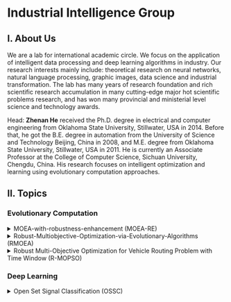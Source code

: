 # Industrial Intelligence Group

## I. About Us

We are a lab for international academic circle. We focus on the application of intelligent data processing and deep learning algorithms in industry. Our research interests mainly include: theoretical research on neural networks, natural language processing, graphic images, data science and industrial transformation. The lab has many years of research foundation and rich scientific research accumulation in many cutting-edge major hot scientific problems research, and has won many provincial and ministerial level science and technology awards.

Head: __Zhenan He__ received the Ph.D. degree in electrical and computer engineering from Oklahoma State University, Stillwater, USA in 2014. Before that, he got the B.E. degree in automation from the University of Science and Technology Beijing, China in 2008, and M.E. degree from Oklahoma State University, Stillwater, USA in 2011.
He is currently an Associate Professor at the College of Computer Science, Sichuan University, Chengdu, China. His research focuses on
intelligent optimization and learning using evolutionary computation approaches.

## II. Topics

### Evolutionary Computation 

<details>
<summary>MOEA-with-robustness-enhancement (MOEA-RE)</summary>
<p>

Uncertainty is an important feature abstracted from real-world applications. Multiobjective optimization problems (MOPs) with uncertainty can always be characterized as robust MOPs (RMOPs). Over recent years, multiobjective optimization evolutionary algorithms (EAs) have demonstrated the success in solving MOPs. However, most of them do not consider disturbance in the design. In order to handling the uncertainty in the optimization problem, we first give a thorough analysis of three important issues on robust optimization. Then, a novel EA called multiobjective optimization EA with robustness enhancement is developed, where the seamless integration of robustness and optimality is achieved by a proposed novel archive updating mechanism applied on the evolutionary process as well as the new robust optimal front building strategy designed to construct the final robust optimal front. Furthermore, the new designed archive updating mechanism makes the robust optimization process free of the enormous computational workload induced from sampling. The experimental results on a set of benchmark functions show the superiority of the proposed design in terms of both solutions' quality under the disturbance and computational efficiency in solving RMOPs.

  #### (1) Code

  https://github.com/ZhenanHe/MOEA-with-robustness-enhancement-MOEA-RE

#### (2) Publication

  [paper](https://ieeexplore.ieee.org/document/8789665):

  > **Z. He, G. G. Yen, and J. Lv, "Evolutionary Multiobjective Optimization With Robustness Enhancement," in IEEE Transactions on Evolutionary Computation, vol. 24, no. 3, pp. 494-507, June 2020, doi: 10.1109/TEVC.2019.2933444.**
</p>
</details>

<details>
<summary>Robust-Multiobjective-Optimization-via-Evolutionary-Algorithms (RMOEA)</summary>
<p> 

Uncertainty inadvertently exists in most real-world applications. In the optimization process, uncertainty poses a very important issue and it directly affects the optimization performance. Nowadays, evolutionary algorithms (EAs) have been successfully applied to various multiobjective optimization problems (MOPs). However, current researches on EAs rarely consider uncertainty in the optimization process and existing algorithms often fail to handle the uncertainty, which have limited EAs' applications in real-world problems. When MOPs come with uncertainty, they are referred to as robust MOPs (RMOPs). In this paper, we aim at solving RMOPs using EA-based optimization search. We propose a novel robust multiobjective optimization EA (RMOEA) with two distinct, yet complement, parts: 1) multiobjective optimization finding global Pareto optimal front ignoring disturbance at first and 2) robust optimization searching for the robust optimal front afterward. Furthermore, a comprehensive performance evaluation method is proposed to quantify the performance of RMOEA in solving RMOPs. Experimental results on a group of benchmark functions demonstrate the superiority of the proposed design in terms of both solutions' quality under the disturbance and computational efficiency in solving RMOPs.

#### (1) Code

https://github.com/ZhenanHe/Robust-Multiobjective-Optimization-via-Evolutionary-Algorithms-RMOEA

#### (2) Publication

[paper](https://ieeexplore.ieee.org/document/8419222):

> **Z. He, G. G. Yen, and Z. Yi, "Robust Multiobjective Optimization via Evolutionary Algorithms," in IEEE Transactions on Evolutionary Computation, vol. 23, no. 2, pp. 316-330, April 2019, doi: 10.1109/TEVC.2018.2859638.**
</p>
</details>

<details>
<summary>Robust Multi-Objective Optimization for Vehicle Routing Problem with Time Window (R-MOPSO) </summary>
<p>


In this paper, we focus on Vehicle Routing Problem with Time Windows under uncertainty. To capture the uncertainty characteristics in a real-life scenario, we design a new form of disturbance on travel time and construct Robust Multi-objective Vehicle Routing Problem with Time Window, where perturbation range of travel time is determined by the maximum disturbance degree. Two conflicting objectives include the minimization of both the total distance and the number of vehicles. A Robust Multi-objective Particle Swarms Optimization approach is developed by incorporating an advanced encoding and decoding scheme, a robustness measurement metric, as well as the local search strategy. First, through particle flying in the decision space, problem space characteristic under deterministic environment is fully exploited to provide guidance for robust optimization. Then, a designed metric is adopted to measure the robustness of solutions and help to search for the robust optimal solutions during the particle flying process. In addition to updating process of particle, two local search strategies, problem-based local search and route-based local search, are developed for further improving the performance of solutions. For comparison, we develop several robust optimization problems by adding disturbances on selected benchmark problems. Experimental results validate our proposed algorithm has a distinguished ability to generate enough number of robust solutions as well as ensure the optimality of these solutions.

#### (1) Code

https://github.com/ZhenanHe/R-MOPSO

#### (2) Publication

[paper](https://ieeexplore.ieee.org/abstract/document/9345393)

> **J. Duan, Z. He and G. G. Yen, "Robust Multiobjective Optimization for Vehicle Routing Problem With Time Windows," in *IEEE Transactions on Cybernetics*, doi: 10.1109/TCYB.2021.3049635.**

</p>
</details>

### Deep Learning

<details>
<summary>Open Set Signal Classification (OSSC)</summary>
<p> 

Most data-driven signal diagnosis methods are based on closed set assumption that class sets of training and test data are consistent. However, in industrial scenarios, during the running process of the device, the operating environment and condition may change over time, continuing generating data belong to unknown classes with new characteristics and distribution. The unknown classes usually reflect new modes or faults of the device need to be captured. They are unavailable in training phase, contradicting the closed set assumption. Existing methods are inappropriate to this type of open set classification requiring to classify known classes and recognize unknown classes. To address this challenging problem, this paper proposes a generic open set signal classification method. First, we apply Fourier transform to convert the sensor signals from time domain to frequency domain, then data in the time and frequency domains are fused. Next, a variational encoder-classifier network is proposed to classify known classes and learn the distribution of feature space to extract robust latent features. Finally, based on extreme value theory and entropy, a pair of discriminators determine whether samples belong to unknown or not. The experimental results on two vibration signal datasets from bearings and nuclear reactor demonstrate the effectiveness and superiority of our proposed open set signal classification method, especially in practical applications.

![openset_problem.jpg](https://s2.loli.net/2022/06/21/HRQKEFeMiZwAVrD.png)

In the open set scenario, based on the assumption that some classes are unknown in the training set, for each class the algorithm determines a finite region associated with it. If a sample lies in a region of the known class, it is identified to that class. On the other hand, if it lies in a space that is not associated with any known class, it is rejected as an unknown class.

#### (1) Code

https://github.com/ZhenanHe/Open-Set-Signal-Classification-OSSC

#### (2) Publication

[paper](https://ieeexplore.ieee.org/document/9763052/):

> **J. Chen, G. Wang, J. Lv, Z. He, T. Yang and C. Tang, "Open Set Classification for Signal Diagnosis of Machinery Sensor in Industrial Environment," in IEEE Transactions on Industrial Informatics, doi: 10.1109/TII.2022.3169459.**
</p>
</details>
